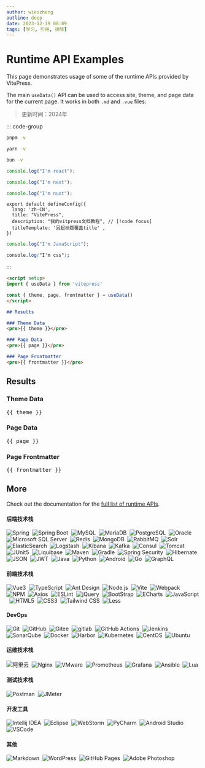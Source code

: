 ```yaml
---
author: wieszheng
outline: deep
date: 2023-12-19 08:09
tags: [学习, 引用, 排除]
---
```


# Runtime API Examples

This page demonstrates usage of some of the runtime APIs provided by VitePress.

The main `useData()` API can be used to access site, theme, and page data for the current page. It works in both `.md` and `.vue` files:

> 更新时间：2024年


::: code-group
```sh [pnpm]
pnpm -v
```

```sh [yarn]
yarn -v
```

```sh [bun]
bun -v
```

```js [react]
console.log("I'm react");
```

```js [next]
console.log("I'm next");
```

```js [nuxt]
console.log("I'm nuxt");
```

```ts{4} [ts]
export default defineConfig({
  lang: 'zh-CN',
  title: "VitePress",
  description: "我的vitpress文档教程", // [!code focus]
  titleTemplate: '另起标题覆盖title' ,
})
```

```js [js]
console.log("I'm JavaScript");
```

```css [css]
console.log("I'm css");
```
:::



```md
<script setup>
import { useData } from 'vitepress'

const { theme, page, frontmatter } = useData()
</script>

## Results

### Theme Data
<pre>{{ theme }}</pre>

### Page Data
<pre>{{ page }}</pre>

### Page Frontmatter
<pre>{{ frontmatter }}</pre>
```

<script setup>
import { useData } from 'vitepress'

const { site, theme, page, frontmatter } = useData()
</script>

## Results

### Theme Data
<pre>{{ theme }}</pre>

### Page Data
<pre>{{ page }}</pre>

### Page Frontmatter
<pre>{{ frontmatter }}</pre>

## More

Check out the documentation for the [full list of runtime APIs](https://vitepress.dev/reference/runtime-api#usedata).

#### 后端技术栈

<p>
  <img src="https://img.shields.io/badge/-Spring-6DB33F?logo=Spring&logoColor=FFF" alt="Spring" style="display: inline-block;" /> 
  <img src="https://img.shields.io/badge/-Spring%20Boot-6DB33F?logo=Spring-Boot&logoColor=FFF" alt="Spring Boot" style="display: inline-block;" /> 
  <img src="https://img.shields.io/badge/-MySQL-4479A1?logo=MySQL&logoColor=FFF" alt="MySQL" style="display: inline-block;" /> 
  <img src="https://img.shields.io/badge/-MariaDB-A9A9A9?logo=MariaDB&logoColor=003545" alt="MariaDB" style="display: inline-block;" /> 
  <img src="https://img.shields.io/badge/-PostgreSQL-C0C0C0?logo=PostgreSQL&logoColor=4169E1" alt="PostgreSQL" style="display: inline-block;" /> 
  <img src="https://img.shields.io/badge/-Oracle-C0C0C0?logo=Oracle&logoColor=F80000" alt="Oracle" style="display: inline-block;" /> 
  <img src="https://img.shields.io/badge/-Microsoft%20SQL%20Server-D3D3D3?logo=Microsoft-SQL-Server&logoColor=CC2927" alt="Microsoft SQL Server" style="display: inline-block;" /> 
  <img src="https://img.shields.io/badge/-Redis-DC382D?logo=Redis&logoColor=FFF" alt="Redis" style="display: inline-block;" /> 
  <img src="https://img.shields.io/badge/-MongoDB-47A248?logo=MongoDB&logoColor=FFF" alt="MongoDB" style="display: inline-block;" /> 
  <img src="https://img.shields.io/badge/-RabbitMQ-FF6600?logo=RabbitMQ&logoColor=FFF" alt="RabbitMQ" style="display: inline-block;" /> 
  <img src="https://img.shields.io/badge/-Solr-D9411E?logo=Apache-Solr&logoColor=FFF" alt="Solr" style="display: inline-block;" /> 
  <img src="https://img.shields.io/badge/-ElasticSearch-005571?logo=ElasticSearch&logoColor=FFF" alt="ElasticSearch" style="display: inline-block;" /> 
  <img src="https://img.shields.io/badge/-Logstash-A9A9A9?logo=Logstash&logoColor=005571" alt="Logstash" style="display: inline-block;" /> 
  <img src="https://img.shields.io/badge/-Kibana-A9A9A9?logo=Kibana&logoColor=005571" alt="Kibana" style="display: inline-block;" /> 
  <img src="https://img.shields.io/badge/-Kafka-C0C0C0?logo=Apache-Kafka&logoColor=231F20" alt="Kafka" style="display: inline-block;" /> 
  <img src="https://img.shields.io/badge/-Consul-F24C53?logo=Consul&logoColor=FFF" alt="Consul" style="display: inline-block;" /> 
  <img src="https://img.shields.io/badge/-Tomcat-F8DC75?logo=Apache-Tomcat&logoColor=000" alt="Tomcat" style="display: inline-block;" /> 
  <img src="https://img.shields.io/badge/-JUnit5-25A162?logo=JUnit5&logoColor=FFF" alt="JUnit5" style="display: inline-block;" /> 
  <img src="https://img.shields.io/badge/-Liquibase-2962FF?logo=Liquibase&logoColor=FFF" alt="Liquibase" style="display: inline-block;" /> 
  <img src="https://img.shields.io/badge/-Maven-C71A36?logo=Apache-Maven&logoColor=FFF" alt="Maven" style="display: inline-block;" /> 
  <img src="https://img.shields.io/badge/-Gradle-D3D3D3?logo=Gradle&logoColor=02303A" alt="Gradle" style="display: inline-block;" /> 
  <img src="https://img.shields.io/badge/-Spring%20Security-6DB33F?logo=Spring-Security&logoColor=FFF" alt="Spring Security" style="display: inline-block;" /> 
  <img src="https://img.shields.io/badge/-Hibernate-59666C?logo=Hibernate&logoColor=FFF" alt="Hibernate" style="display: inline-block;" /> 
  <img src="https://img.shields.io/badge/-JSON-000?logo=JSON&logoColor=FFF" alt="JSON" style="display: inline-block;" /> 
  <img src="https://img.shields.io/badge/-JWT-000?logo=JSON-Web-Tokens&logoColor=FFF" alt="JWT" style="display: inline-block;" /> 
  <img src="https://img.shields.io/badge/-Java-F78C40?logo=OpenJDK&logoColor=FFF" alt="Java" style="display: inline-block;" /> 
  <img src="https://img.shields.io/badge/-Python-A9A9A9?logo=Python&logoColor=3776AB" alt="Python" style="display: inline-block;" /> 
  <img src="https://img.shields.io/badge/-Android-C0C0C0?logo=Android&logoColor=3DDC84" alt="Android" style="display: inline-block;" /> 
  <img src="https://img.shields.io/badge/-Go-DCDCDC?logo=Go&logoColor=00ADD8" alt="Go" style="display: inline-block;" /> 
  <img src="https://img.shields.io/badge/-GraphQL-FFF?logo=GraphQL&logoColor=E10098" alt="GraphQL" style="display: inline-block;" /> 
</p>

#### 前端技术栈

<p>
  <img src="https://img.shields.io/badge/-Vue3-C0C0C0?logo=Vue.js&logoColor=4FC08D" alt="Vue3" style="display: inline-block;" /> 
  <img src="https://img.shields.io/badge/-TypeScript-C0C0C0?logo=TypeScript&logoColor=3178C6" alt="TypeScript" style="display: inline-block;" /> 
  <img src="https://img.shields.io/badge/-Ant%20Design-C0C0C0?logo=Ant-Design&logoColor=0170FE" alt="Ant Design" style="display: inline-block;" /> 
  <img src="https://img.shields.io/badge/-Node.js-D3D3D3?logo=Node.js&logoColor=339933" alt="Node.js" style="display: inline-block;" /> 
  <img src="https://img.shields.io/badge/-Vite-D3D3D3?logo=Vite&logoColor=646CFF" alt="Vite" style="display: inline-block;" /> 
  <img src="https://img.shields.io/badge/-Webpack-D3D3D3?logo=Webpack&logoColor=8DD6F9" alt="Webpack" style="display: inline-block;" /> 
  <img src="https://img.shields.io/badge/-NPM-C0C0C0?logo=npm&logoColor=CB3837" alt="NPM" style="display: inline-block;" /> 
  <img src="https://img.shields.io/badge/-Axios-C0C0C0?logo=Axios&logoColor=5A29E4" alt="Axios" style="display: inline-block;" /> 
  <img src="https://img.shields.io/badge/-ESLint-C0C0C0?logo=ESLint&logoColor=4B32C3" alt="ESLint" style="display: inline-block;" /> 
  <img src="https://img.shields.io/badge/-jQuery-0769AD?logo=jQuery&logoColor=FFF" alt="jQuery" style="display: inline-block;" /> 
  <img src="https://img.shields.io/badge/-Bootstrap-7952B3?logo=Bootstrap&logoColor=FFF" alt="BootStrap" style="display: inline-block;" /> 
  <img src="https://img.shields.io/badge/-ECharts-C0C0C0?logo=Apache-ECharts&logoColor=AA344D" alt="ECharts" style="display: inline-block;" /> 
  <img src="https://img.shields.io/badge/-JavaScript-A9A9A9?logo=JavaScript&logoColor=F7DF1E" alt="JavaScript" style="display: inline-block;" /> 
  <img src="https://img.shields.io/badge/-HTML5-A9A9A9?logo=HTML5&logoColor=E34F26" alt="HTML5" style="display: inline-block;" /> 
  <img src="https://img.shields.io/badge/-CSS3-A9A9A9?logo=CSS3&logoColor=1572B6" alt="CSS3" style="display: inline-block;" /> 
  <img src="https://img.shields.io/badge/-Tailwind%20CSS-FFF?logo=Tailwind-CSS&logoColor=06B6D4" alt="Tailwind CSS" style="display: inline-block;" /> 
  <img src="https://img.shields.io/badge/-Less-D3D3D3?logo=Less&logoColor=1D365D" alt="Less" style="display: inline-block;" /> 
</p>

#### DevOps

<p>
  <img src="https://img.shields.io/badge/-Git-F05032?logo=Git&logoColor=FFF" alt="Git" style="display: inline-block;" /> 
  <img src="https://img.shields.io/badge/-GitHub-181717?logo=GitHub&logoColor=FFF" alt="GitHub" style="display: inline-block;" /> 
  <img src="https://img.shields.io/badge/-Gitee-C71D23?logo=Gitee&logoColor=FFF" alt="Gitee" style="display: inline-block;" /> 
  <img src="https://img.shields.io/badge/-GitLab-FC6D26?logo=GitLab&logoColor=FFF" alt="gitlab" style="display: inline-block;" /> 
  <img src="https://img.shields.io/badge/-GitHub%20Actions-2088FF?logo=GitHub-Actions&logoColor=FFF" alt="GitHub Actions" style="display: inline-block;" /> 
  <img src="https://img.shields.io/badge/-Jenkins-D24939?logo=Jenkins&logoColor=000" alt="Jenkins" style="display: inline-block;" /> 
  <img src="https://img.shields.io/badge/-SonarQube-A9A9A9?logo=SonarQube&logoColor=4E9BCD" alt="SonarQube" style="display: inline-block;" /> 
  <img src="https://img.shields.io/badge/-Docker-2496ED?logo=Docker&logoColor=FFF" alt="Docker" style="display: inline-block;" /> 
  <img src="https://img.shields.io/badge/-Harbor-FFF?logo=Harbor&logoColor=60B932" alt="Harbor" style="display: inline-block;" /> 
  <img src="https://img.shields.io/badge/-Kubernetes-326CE5?logo=Kubernetes&logoColor=FFF" alt="Kubernetes" style="display: inline-block;" /> 
  <img src="https://img.shields.io/badge/-CentOS-262577?logo=CentOS&logoColor=FFF" alt="CentOS" style="display: inline-block;" /> 
  <img src="https://img.shields.io/badge/-Ubuntu-E95420?logo=Ubuntu&logoColor=FFF" alt="Ubuntu" style="display: inline-block;" /> 
</p>

#### 运维技术栈

<p>
  <img src="https://img.shields.io/badge/-阿里云-FF6A00?logo=Alibaba-Cloud&logoColor=FFF" alt="阿里云" style="display: inline-block;" /> 
  <img src="https://img.shields.io/badge/-Nginx-009639?logo=Nginx&logoColor=FFF" alt="Nginx" style="display: inline-block;" /> 
  <img src="https://img.shields.io/badge/-VMware-607078?logo=VMware&logoColor=FFF" alt="VMware" style="display: inline-block;" /> 
  <img src="https://img.shields.io/badge/-Prometheus-C0C0C0?logo=Prometheus&logoColor=E6522C" alt="Prometheus" style="display: inline-block;" /> 
  <img src="https://img.shields.io/badge/-Grafana-DCDCDC?logo=Grafana&logoColor=F46800" alt="Grafana" style="display: inline-block;" /> 
  <img src="https://img.shields.io/badge/-Ansible-FFF?logo=Ansible&logoColor=EE0000" alt="Ansible" style="display: inline-block;" /> 
  <img src="https://img.shields.io/badge/-Lua-FFF?&logo=Lua&logoColor=2C2D72" alt="Lua" style="display: inline-block;" /> 
</p>

#### 测试技术栈

<p>
  <img src="https://img.shields.io/badge/-Postman-FF6C37?logo=Postman&logoColor=FFF" alt="Postman" style="display: inline-block;" /> 
  <img src="https://img.shields.io/badge/-JMeter-D3D3D3?logo=Apache-JMeter&logoColor=D22128" alt="JMeter" style="display: inline-block;" /> 
</p>

#### 开发工具

<p>
  <img src="https://img.shields.io/badge/-Intellij%20IDEA-000?logo=Intellij-IDEA&logoColor=FFF" alt="Intellij IDEA" style="display: inline-block;" /> 
  <img src="https://img.shields.io/badge/-Eclipse-2C2255?logo=Eclipse&logoColor=FFF" alt="Eclipse" style="display: inline-block;" /> 
  <img src="https://img.shields.io/badge/-WebStorm-000?logo=WebStorm&logoColor=FFF" alt="WebStorm" style="display: inline-block;" /> 
  <img src="https://img.shields.io/badge/-PyCharm-C0C0C0?logo=PyCharm&logoColor=000" alt="PyCharm" style="display: inline-block;" /> 
  <img src="https://img.shields.io/badge/-Android%20Studio-C0C0C0?logo=Android-Studio&logoColor=3DDC84" alt="Android Studio" style="display: inline-block;" /> 
  <img src="https://img.shields.io/badge/-VSCode-C0C0C0?logo=Visual-Studio-Code&logoColor=007ACC" alt="VSCode" style="display: inline-block;" /> 
</p>

#### 其他

<p>
  <img src="https://img.shields.io/badge/-Markdown-000?logo=Markdown&logoColor=FFF" alt="Markdown" style="display: inline-block;" /> 
  <img src="https://img.shields.io/badge/-WordPress-21759B?logo=WordPress&logoColor=FFF" alt="WordPress" style="display: inline-block;" /> 
  <img src="https://img.shields.io/badge/-GitHub%20Pages-222?logo=GitHub-Pages&logoColor=FFF" alt="GitHub Pages" style="display: inline-block;" /> 
  <img src="https://img.shields.io/badge/-Adobe%20Photoshop-A9A9A9?logo=Adobe-Photoshop&logoColor=31A8FF" alt="Adobe Photoshop" style="display: inline-block;" /> 
</p>
<update />